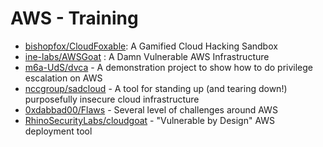 # AWS - Training

* [bishopfox/CloudFoxable](https://cloudfoxable.bishopfox.com/): A Gamified Cloud Hacking Sandbox
* [ine-labs/AWSGoat](https://github.com/ine-labs/AWSGoat) : A Damn Vulnerable AWS Infrastructure
* [m6a-UdS/dvca](https://github.com/m6a-UdS/dvca) - A demonstration project to show how to do privilege escalation on AWS
* [nccgroup/sadcloud](https://github.com/nccgroup/sadcloud) -  A tool for standing up (and tearing down!) purposefully insecure cloud infrastructure
* [0xdabbad00/Flaws](http://flaws.cloud) - Several level of challenges around AWS
* [RhinoSecurityLabs/cloudgoat](https://github.com/RhinoSecurityLabs/cloudgoat) - "Vulnerable by Design" AWS deployment tool
